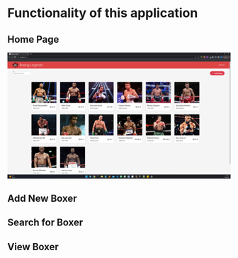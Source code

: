 # Functionality of this application

## Home Page
![](resourcesForReadme/homePage.png)

## Add New Boxer

## Search for Boxer

## View Boxer
